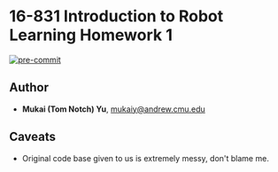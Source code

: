 # 16-831 Introduction to Robot Learning Homework 1

[![pre-commit](https://github.com/Tom-Notch/16831-F24-HW/actions/workflows/pre-commit.yml/badge.svg)](https://github.com/Tom-Notch/16831-F24-HW/actions/workflows/pre-commit.yml)

## Author

- **Mukai (Tom Notch) Yu**, <mukaiy@andrew.cmu.edu>

## Caveats

- Original code base given to us is extremely messy, don't blame me.
